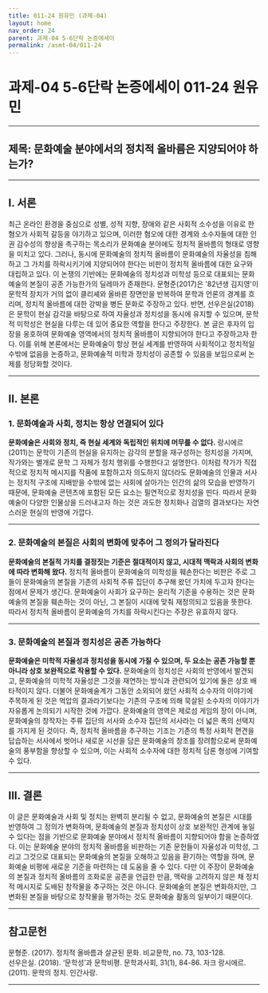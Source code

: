 ```yaml
---
title: 011-24 원유민 (과제-04)
layout: home
nav_order: 24
parent: 과제-04 5-6단락 논증에세이
permalink: /asmt-04/011-24
---
```


# 과제-04 5-6단락 논증에세이 011-24 원유민 

---

## 제목: 문화예술 분야에서의 정치적 올바름은 지양되어야 하는가?

---

## I. 서론

최근 온라인 환경을 중심으로 성별, 성적 지향, 장애와 같은 사회적 소수성을 이유로 한 혐오가 사회적 갈등을 야기하고 있으며, 이러한 혐오에 대한 경계와 소수자들에 대한 인권 감수성의 향상을 촉구하는 목소리가 문화예술 분야에도 정치적 올바름의 형태로 영향을 미치고 있다. 그러나, 동시에 문화예술의 정치적 올바름이 문화예술의 자율성을 침해하고 그 가치를 하락시키기에 지양되어야 한다는 비판이 정치적 올바름에 대한 요구와 대립하고 있다. 이 논쟁의 기반에는 문화예술의 정치성과 미학성 등으로 대표되는 문화예술의 본질이 공존 가능한가의 딜레마가 존재한다. 문형준(2017)은 '82년생 김지영'이 문학적 장치가 거의 없이 클리셰와 올바른 장면만을 반복하여 문학과 언론의 경계를 흐리며, 정치적 올바름에 대한 강박을 병든 문화로 주장하고 있다. 반면, 선우은실(2018)은 문학이 현실 감각을 바탕으로 하여 자율성과 정치성을 동시에 유지할 수 있으며, 문학적 미학성은 현실을 다루는 데 있어 중요한 역할을 한다고 주장한다. 본 글은 후자의 입장을 옹호하여 문화예술 영역에서의 정치적 올바름이 지향되어야 한다고 주장하고자 한다. 이를 위해 본론에서는 문화예술이 항상 현실 세계를 반영하여 사회적이고 정치적일 수밖에 없음을 논증하고, 문화예술적 미학과 정치성이 공존할 수 있음을 보임으로써 논제를 정당화할 것이다.


---

## II. 본론

### 1. 문화예술과 사회, 정치는 항상 연결되어 있다

**문화예술은 사회와 정치, 즉 현실 세계와 독립적인 위치에 머무를 수 없다.** 랑시에르(2011)는 문학이 기존의 현실을 유지하는 감각의 분할을 재구성하는 정치성을 가지며, 작가와는 별개로 문학 그 자체가 정치 행위를 수행한다고 설명한다. 이처럼 작가가 직접적으로 정치적 메시지를 작품에 포함하고자 의도하지 않더라도 문화예술의 인물과 서사는 정치적 구조에 지배받을 수밖에 없는 사회에 살아가는 인간의 삶의 모습을 반영하기 때문에, 문화예술 콘텐츠에 포함된 모든 요소는 필연적으로 정치성을 띤다. 따라서 문화예술이 다양한 인물상을 드러내고자 하는 것은 과도한 정치화나 검열의 결과보다는 자연스러운 현실의 반영에 가깝다.

---

### 2. 문화예술의 본질은 사회의 변화에 맞추어 그 정의가 달라진다

**문화예술의 본질적 가치를 결정짓는 기준은 절대적이지 않고, 시대적 맥락과 사회의 변화에 따라 변화해 왔다.** 정치적 올바름이 문화예술의 미학성을 훼손한다는 비판은 주로 그들이 문화예술의 본질을 기존의 사회적 주류 집단이 추구해 왔던 가치에 두고자 한다는 점에서 문제가 생긴다. 문화예술이 사회가 요구하는 윤리적 기준을 수용하는 것은 문화예술의 본질을 훼손하는 것이 아닌, 그 본질이 시대에 맞춰 재정의되고 있음을 뜻한다. 따라서 정치적 올바름이 문화예술의 가치를 하락시킨다는 주장은 유효하지 않다. 

---

### 3. 문화예술의 본질과 정치성은 공존 가능하다

**문화예술은 미학적 자율성과 정치성을 동시에 가질 수 있으며, 두 요소는 공존 가능할 뿐 아니라 상호 보완적으로 작용할 수 있다.** 문화예술의 정치성은 사회의 반영에서 발견되고, 문화예술의 미학적 자율성은 그것을 재연하는 방식과 관련되어 있기에 둘은 상호 배타적이지 않다. 더불어 문화예술계가 그동안 소외되어 왔던 사회적 소수자의 이야기에 주목하게 된 것은 억압의 결과라기보다는 기존의 구조에 의해 묵살된 소수자의 이야기가 자유롭게 논의되기 시작한 것에 가깝다. 문화예술의 영역은 제로섬 게임의 장이 아니며, 문화예술의 창작자는 주류 집단의 서사와 소수자 집단의 서사라는 더 넓은 폭의 선택지를 가지게 된 것이다. 즉, 정치적 올바름을 추구하는 기조는 기존의 특정 사회적 편견을 답습하는 서사에서 벗어나 새로운 시선을 담은 문화예술의 창조를 장려함으로써 문화예술의 풍부함을 향상할 수 있으며, 이는 사회적 소수자에 대한 정치적 담론 형성에 기여할 수 있다.

---

## III. 결론 

이 글은 문화예술과 사회 및 정치는 완벽히 분리될 수 없고, 문화예술의 본질은 시대를 반영하여 그 정의가 변화하며, 문화예술의 본질과 정치성이 상호 보완적인 관계에 놓일 수 있다는 점을 기반으로 문화예술 분야에서 정치적 올바름이 지향되어야 함을 논증하였다. 이는 문화예술 분야의 정치적 올바름을 비판하는 기존 문헌들이 자율성과 미학성, 그리고 그것으로 대표되는 문화예술의 본질을 오해하고 있음을 환기하는 역할을 하며, 문화예술 비평에 새로운 기준을 마련하는 데 도움을 줄 수 있다. 다만 이 주장이 문화예술의 본질과 정치적 올바름의 조화로운 공존을 언급한 만큼, 맥락을 고려하지 않은 채 정치적 메시지로 도배된 창작물을 추구하는 것은 아니다. 문화예술의 본질은 변화하지만, 그 변화된 본질을 바탕으로 창작물을 평가하는 것도 문화예술 활동의 일부이기 때문이다.

---

## 참고문헌

문형준. (2017). 정치적 올바름과 살균된 문화. 비교문학, no. 73, 103-128.  
선우은실. (2018). ‘문학성’과 문학비평. 문학과사회, 31(1), 84-86.
자크 랑시에르. (2011). 문학의 정치. 인간사랑.

---